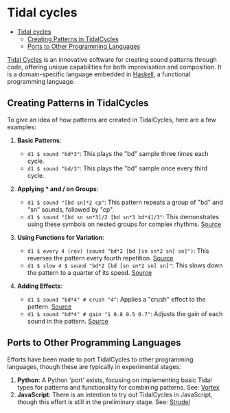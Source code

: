 # Tidal cycles

- [Tidal cycles](#tidal-cycles)
  - [Creating Patterns in TidalCycles](#creating-patterns-in-tidalcycles)
  - [Ports to Other Programming Languages](#ports-to-other-programming-languages)


[Tidal Cycles](https://tidalcycles.org/) is an innovative software for creating sound patterns through code, offering unique capabilities for both improvisation and composition. It is a domain-specific language embedded in [Haskell](https://www.haskell.org/), a functional programming language.

## Creating Patterns in TidalCycles

To give an idea of how patterns are created in TidalCycles, here are a few examples:

1. **Basic Patterns**:  
   - `d1 $ sound "bd*3"`: This plays the "bd" sample three times each cycle.
   - `d1 $ sound "bd/3"`: This plays the "bd" sample once every third cycle.

2. **Applying * and / on Groups**:  
   - `d1 $ sound "[bd sn]*2 cp"`: This pattern repeats a group of "bd" and "sn" sounds, followed by "cp".
   - `d1 $ sound "[bd sn sn*3]/2 [bd sn*3 bd*4]/3"`: This demonstrates using these symbols on nested groups for complex rhythms. [Source](https://tidalcycles.org/docs/getting-started/tutorial/)

3. **Using Functions for Variation**:  
   - `d1 $ every 4 (rev) (sound "bd*2 [bd [sn sn*2 sn] sn]")`: This reverses the pattern every fourth repetition. [Source](https://tidalcycles.org/docs/getting-started/tutorial/)
   - `d1 $ slow 4 $ sound "bd*2 [bd [sn sn*2 sn] sn]"`: This slows down the pattern to a quarter of its speed. [Source](https://tidalcycles.org/docs/getting-started/tutorial/)

4. **Adding Effects**:  
   - `d1 $ sound "bd*4" # crush "4"`: Applies a "crush" effect to the pattern. [Source](https://tidalcycles.org/docs/getting-started/tutorial/)
   - `d1 $ sound "bd*4" # gain "1 0.8 0.5 0.7"`: Adjusts the gain of each sound in the pattern. [Source](https://tidalcycles.org/docs/getting-started/tutorial/)

## Ports to Other Programming Languages

Efforts have been made to port TidalCycles to other programming languages, though these are typically in experimental stages:

1. **Python**: A Python 'port' exists, focusing on implementing basic Tidal types for patterns and functionality for combining patterns. See: [Vortex](https://github.com/tidalcycles/vortex)
2. **JavaScript**: There is an intention to try out TidalCycles in JavaScript, though this effort is still in the preliminary stage. See: [Strudel](https://strudel.cc/)